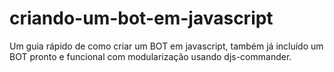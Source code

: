 # criando-um-bot-em-javascript
Um guia rápido de como criar um BOT em javascript, também já incluído um BOT pronto e funcional com modularização usando djs-commander.
